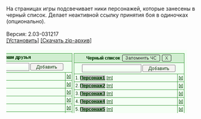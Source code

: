На страницах игры подсвечивает ники персонажей, которые занесены в черный список. Делает неактивной ссылку принятия боя в одиночках (опционально).
<br>
<br>
Версия: 2.03-031217
<br>
[[Установить]](https://raw.githubusercontent.com/MyRequiem/comfortablePlayingInGW/master/separatedScripts/BlacklistHighlighting/blacklistHighlighting.user.js) [[Скачать zip-архив]](https://raw.githubusercontent.com/MyRequiem/comfortablePlayingInGW/master/separatedScripts/BlacklistHighlighting/blacklistHighlighting.user.js.zip)
<br>
<br>
![BlacklistHighlighting](https://raw.githubusercontent.com/MyRequiem/comfortablePlayingInGW/master/imgs/BlacklistHighlighting/screen.png)
<br>
